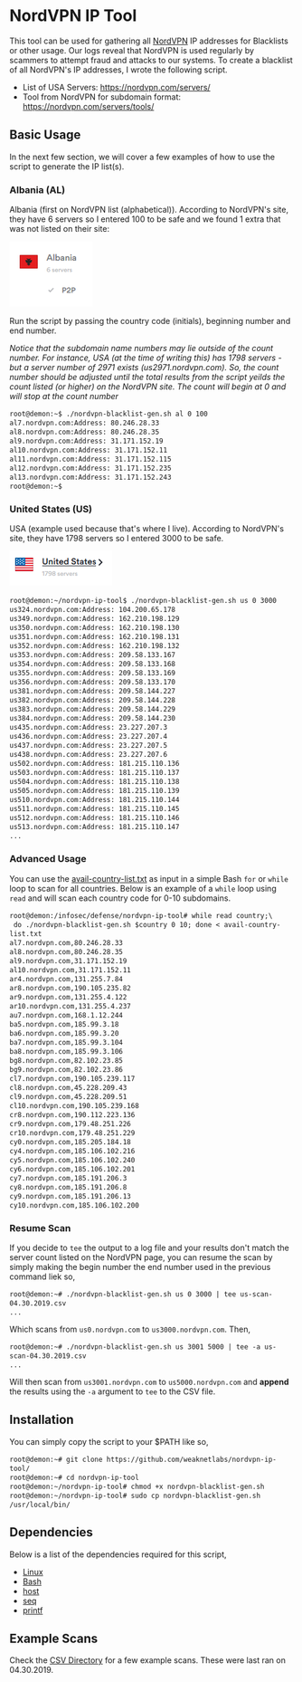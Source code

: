 # NordVPN IP Tool
This tool can be used for gathering all [NordVPN](https://nordvpn.com/) IP addresses for Blacklists or other usage. Our logs reveal that NordVPN is used regularly by scammers to attempt fraud and attacks to our systems. To create a blacklist of all NordVPN's IP addresses, I wrote the following script.

* List of USA Servers: https://nordvpn.com/servers/
* Tool from NordVPN for subdomain format: https://nordvpn.com/servers/tools/

## Basic Usage
In the next few section, we will cover a few examples of how to use the script to generate the IP list(s).
### Albania (AL)
Albania (first on NordVPN list (alphabetical)). According to NordVPN's site, they have 6 servers so I entered 100 to be safe and we found 1 extra that was not listed on their site:

![Albania Screenshot](images/al.png)

Run the script by passing the country code (initials), beginning number and end number.

*Notice that the subdomain name numbers may lie outside of the count number. For instance, USA (at the time of writing this) has 1798 servers - but a server number of 2971 exists (us2971.nordvpn.com). So, the count number should be adjusted until the total results from the script yeilds the count listed (or higher) on the NordVPN site. The count will begin at 0 and will stop at the count number*

```
root@demon:~$ ./nordvpn-blacklist-gen.sh al 0 100
al7.nordvpn.com:Address: 80.246.28.33
al8.nordvpn.com:Address: 80.246.28.35
al9.nordvpn.com:Address: 31.171.152.19
al10.nordvpn.com:Address: 31.171.152.11
al11.nordvpn.com:Address: 31.171.152.115
al12.nordvpn.com:Address: 31.171.152.235
al13.nordvpn.com:Address: 31.171.152.243
root@demon:~$ 
```
### United States (US)
USA (example used because that's where I live). According to NordVPN's site, they have 1798 servers so I entered 3000 to be safe.

![USA Screenshot](images/us.PNG)

```
root@demon:~/nordvpn-ip-tool$ ./nordvpn-blacklist-gen.sh us 0 3000
us324.nordvpn.com:Address: 104.200.65.178
us349.nordvpn.com:Address: 162.210.198.129
us350.nordvpn.com:Address: 162.210.198.130
us351.nordvpn.com:Address: 162.210.198.131
us352.nordvpn.com:Address: 162.210.198.132
us353.nordvpn.com:Address: 209.58.133.167
us354.nordvpn.com:Address: 209.58.133.168
us355.nordvpn.com:Address: 209.58.133.169
us356.nordvpn.com:Address: 209.58.133.170
us381.nordvpn.com:Address: 209.58.144.227
us382.nordvpn.com:Address: 209.58.144.228
us383.nordvpn.com:Address: 209.58.144.229
us384.nordvpn.com:Address: 209.58.144.230
us435.nordvpn.com:Address: 23.227.207.3
us436.nordvpn.com:Address: 23.227.207.4
us437.nordvpn.com:Address: 23.227.207.5
us438.nordvpn.com:Address: 23.227.207.6
us502.nordvpn.com:Address: 181.215.110.136
us503.nordvpn.com:Address: 181.215.110.137
us504.nordvpn.com:Address: 181.215.110.138
us505.nordvpn.com:Address: 181.215.110.139
us510.nordvpn.com:Address: 181.215.110.144
us511.nordvpn.com:Address: 181.215.110.145
us512.nordvpn.com:Address: 181.215.110.146
us513.nordvpn.com:Address: 181.215.110.147
...
```
### Advanced Usage
You can use the [avail-country-list.txt](avail-country-list.txt) as input in a simple Bash `for` or `while` loop to scan for all countries. Below is an example of a `while` loop using `read` and will scan each country code for 0-10 subdomains.
```
root@demon:/infosec/defense/nordvpn-ip-tool# while read country;\
 do ./nordvpn-blacklist-gen.sh $country 0 10; done < avail-country-list.txt 
al7.nordvpn.com,80.246.28.33
al8.nordvpn.com,80.246.28.35
al9.nordvpn.com,31.171.152.19
al10.nordvpn.com,31.171.152.11
ar4.nordvpn.com,131.255.7.84
ar8.nordvpn.com,190.105.235.82
ar9.nordvpn.com,131.255.4.122
ar10.nordvpn.com,131.255.4.237
au7.nordvpn.com,168.1.12.244
ba5.nordvpn.com,185.99.3.18
ba6.nordvpn.com,185.99.3.20
ba7.nordvpn.com,185.99.3.104
ba8.nordvpn.com,185.99.3.106
bg8.nordvpn.com,82.102.23.85
bg9.nordvpn.com,82.102.23.86
cl7.nordvpn.com,190.105.239.117
cl8.nordvpn.com,45.228.209.43
cl9.nordvpn.com,45.228.209.51
cl10.nordvpn.com,190.105.239.168
cr8.nordvpn.com,190.112.223.136
cr9.nordvpn.com,179.48.251.226
cr10.nordvpn.com,179.48.251.229
cy0.nordvpn.com,185.205.184.18
cy4.nordvpn.com,185.106.102.216
cy5.nordvpn.com,185.106.102.240
cy6.nordvpn.com,185.106.102.201
cy7.nordvpn.com,185.191.206.3
cy8.nordvpn.com,185.191.206.8
cy9.nordvpn.com,185.191.206.13
cy10.nordvpn.com,185.106.102.200
```
### Resume Scan
If you decide to `tee` the output to a log file and your results don't match the server count listed on the NordVPN page, you can resume the scan by simply making the begin number the end number used in the previous command liek so,
```
root@demon:~# ./nordvpn-blacklist-gen.sh us 0 3000 | tee us-scan-04.30.2019.csv
...
```
Which scans from `us0.nordvpn.com` to `us3000.nordvpn.com`. Then,
```
root@demon:~# ./nordvpn-blacklist-gen.sh us 3001 5000 | tee -a us-scan-04.30.2019.csv
...
```
Will then scan from `us3001.nordvpn.com` to `us5000.nordvpn.com` and **append** the results using the `-a` argument to `tee` to the CSV file.
## Installation
You can simply copy the script to your $PATH like so,
```
root@demon:~# git clone https://github.com/weaknetlabs/nordvpn-ip-tool/
root@demon:~# cd nordvpn-ip-tool
root@demon:~/nordvpn-ip-tool# chmod +x nordvpn-blacklist-gen.sh
root@demon:~/nordvpn-ip-tool# sudo cp nordvpn-blacklist-gen.sh /usr/local/bin/
```
## Dependencies
Below is a list of the dependencies required for this script,
* [Linux](https://www.demonlinux.com/)
* [Bash](https://www.gnu.org/software/bash/)
* [host](https://linux.die.net/man/1/host)
* [seq](https://linux.die.net/man/1/seq)
* [printf](https://linux.die.net/man/3/printf)

## Example Scans
Check the [CSV Directory](csv/) for a few example scans. These were last ran on 04.30.2019.
